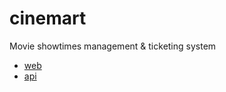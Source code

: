 # cinemart
Movie showtimes management &amp; ticketing system

- [web](https://cinemart.duckdns.org)
- [api](https://api.cinemart.duckdns.org)

